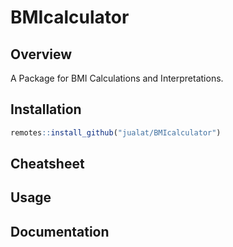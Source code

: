 
<!-- README.md is generated from README.Rmd. Please edit that file -->

# BMIcalculator

## Overview

A Package for BMI Calculations and Interpretations.

## Installation

``` r
remotes::install_github("jualat/BMIcalculator")
```

## Cheatsheet

## Usage

## Documentation
